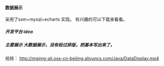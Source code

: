#### 数据展示
采用了ssm+mysql+echarts 实现。 有兴趣的可以下载来看看。

##### 开发平台 idea

##### 主要展示 大数据展示，没有经过排版，把基本写出来了。

视频：
http://mgimg-ali.oss-cn-beijing.aliyuncs.com/Java/DataDisplay.mp4
